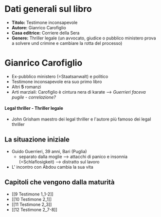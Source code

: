 # Dati generali sul libro
- __Titolo:__ Testimone inconsapevole
- __Autore:__ Gianrico Carofiglio
- __Casa editrice:__ Corriere della Sera
- __Genere:__ Thriller legale (un avvocato, giudice o pubblico ministero prova a solvere und crimine e cambiare la rotta del processo)

# Gianrico Carofiglio
- Ex-pubblico ministero (=Staatsanwalt) e politico
- Testimone inconsapevole era suo primo libro
- Altri __5__ romanzi
- Arti marziali: Carofiglio è cintura nera di karate --> _Guerrieri faceva pugile - correlazione?_


#### Legal thriller - Thriller legale
- John Grisham maestro dei legal thriller e l'autore più famoso dei legal thriller

## La situazione iniziale
- Guido Guerrieri, 39 anni, Bari (Puglia)
	- separato dalla moglie
		--> attacchi di panico e insonnia (=Schlaflosigkeit)
		--> distratto sul lavoro
- L' incontro con Abdou cambia la sua vita

## Capitoli che vengono dalla maturità
- [[9 Testimone 1_1-2]]
- [[10 Testimone 2_1]]
- [[11 Testimone 2_3]]
- [[12 Testimone 2_7-8]]